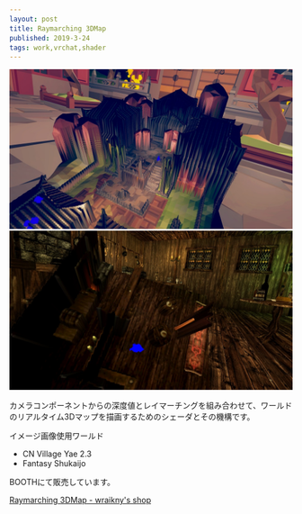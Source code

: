 ```yaml
---
layout: post
title: Raymarching 3DMap
published: 2019-3-24
tags: work,vrchat,shader
---
```


<img src="/images/works/rm3dmap/rm3dmap_cnvillageyae.jpg" width="560" class="has-image-centered">

<!--more-->
<img src="/images/works/rm3dmap/rm3dmap_fantasy.jpg" width="560" class="has-image-centered">

カメラコンポーネントからの深度値とレイマーチングを組み合わせて、ワールドのリアルタイム3Dマップを描画するためのシェーダとその機構です。

イメージ画像使用ワールド

- CN Village Yae 2.3
- Fantasy Shukaijo

BOOTHにて販売しています。

<a href="https://wraikny.booth.pm/items/1285300" target="_blank" rel="noopener">Raymarching 3DMap - wraikny's shop</a>

